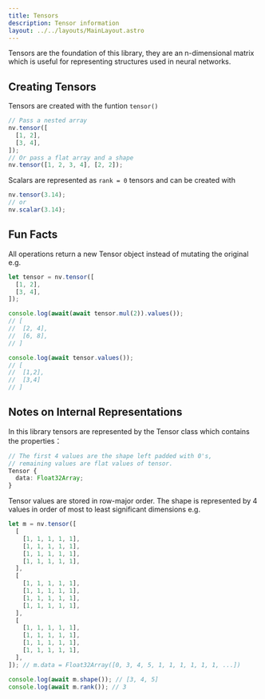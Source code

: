 ```yaml
---
title: Tensors
description: Tensor information
layout: ../../layouts/MainLayout.astro
---
```


Tensors are the foundation of this library, they are an n-dimensional matrix which is useful
for representing structures used in neural networks.

## Creating Tensors

Tensors are created with the funtion `tensor()`

```ts
// Pass a nested array
nv.tensor([
  [1, 2],
  [3, 4],
]);
// Or pass a flat array and a shape
nv.tensor([1, 2, 3, 4], [2, 2]);
```

Scalars are represented as `rank = 0` tensors and can be created with

```ts
nv.tensor(3.14);
// or
nv.scalar(3.14);
```

## Fun Facts

All operations return a new Tensor object instead of mutating the original e.g.

```ts
let tensor = nv.tensor([
  [1, 2],
  [3, 4],
]);

console.log(await(await tensor.mul(2)).values());
// [
//  [2, 4],
//  [6, 8],
// ]

console.log(await tensor.values());
// [
//  [1,2],
//  [3,4]
// ]
```

## Notes on Internal Representations

In this library tensors are represented by the Tensor class which contains the properties：

```ts
// The first 4 values are the shape left padded with 0's,
// remaining values are flat values of tensor.
Tensor {
  data: Float32Array;
}
```

Tensor values are stored in row-major order. The shape is represented by 4
values in order of most to least significant dimensions e.g.

```ts
let m = nv.tensor([
  [
    [1, 1, 1, 1, 1],
    [1, 1, 1, 1, 1],
    [1, 1, 1, 1, 1],
    [1, 1, 1, 1, 1],
  ],
  [
    [1, 1, 1, 1, 1],
    [1, 1, 1, 1, 1],
    [1, 1, 1, 1, 1],
    [1, 1, 1, 1, 1],
  ],
  [
    [1, 1, 1, 1, 1],
    [1, 1, 1, 1, 1],
    [1, 1, 1, 1, 1],
    [1, 1, 1, 1, 1],
  ],
]); // m.data = Float32Array([0, 3, 4, 5, 1, 1, 1, 1, 1, 1, ...])

console.log(await m.shape()); // [3, 4, 5]
console.log(await m.rank()); // 3
```
